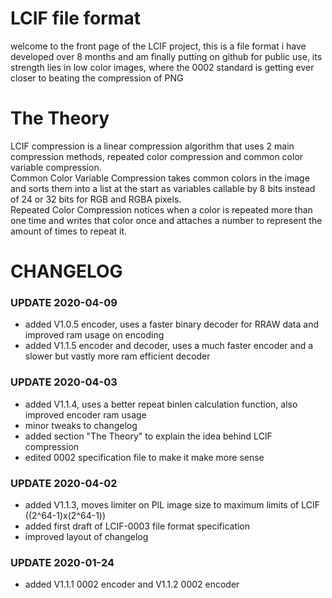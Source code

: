 # LCIF file format

welcome to the front page of the LCIF project, this is a file format i have developed over 8 months and am finally putting on github for public use, its strength lies in low color images, where the 0002 standard is getting ever closer to beating the compression of PNG

# The Theory

LCIF compression is a linear compression algorithm that uses 2 main compression methods, repeated color compression and common color variable compression.  
Common Color Variable Compression takes common colors in the image and sorts them into a list at the start as variables callable by 8 bits instead of 24 or 32 bits for RGB and RGBA pixels.  
Repeated Color Compression notices when a color is repeated more than one time and writes that color once and attaches a number to represent the amount of times to repeat it.  

# CHANGELOG

### UPDATE 2020-04-09
- added V1.0.5 encoder, uses a faster binary decoder for RRAW data and improved ram usage on encoding
- added V1.1.5 encoder and decoder, uses a much faster encoder and a slower but vastly more ram efficient decoder

### UPDATE 2020-04-03
- added V1.1.4, uses a better repeat binlen calculation function, also improved encoder ram usage
- minor tweaks to changelog
- added section "The Theory" to explain the idea behind LCIF compression
- edited 0002 specification file to make it make more sense

### UPDATE 2020-04-02
- added V1.1.3, moves limiter on PIL image size to maximum limits of LCIF ((2^64-1)x(2^64-1))
- added first draft of LCIF-0003 file format specification
- improved layout of changelog

### UPDATE 2020-01-24
- added V1.1.1 0002 encoder and V1.1.2 0002 encoder